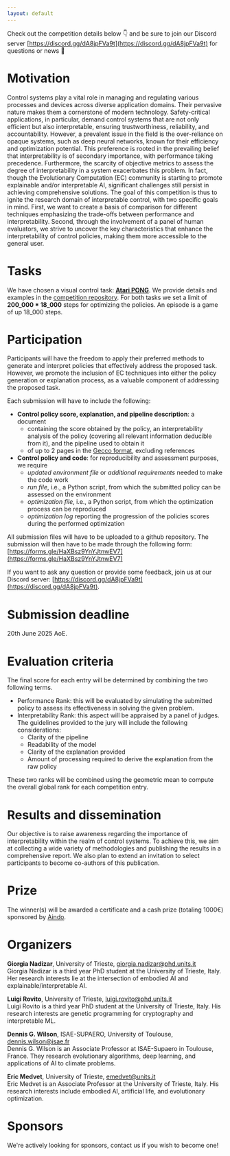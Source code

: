 ```yaml
---
layout: default
---
```


Check out the competition details below :point_down: 
and be sure to join our Discord server [https://discord.gg/dA8jpFVa9t](https://discord.gg/dA8jpFVa9t) for questions or news :loudspeaker:

# Motivation
Control systems play a vital role in managing and regulating various processes and devices across diverse application domains. 
Their pervasive nature makes them a cornerstone of modern technology. 
Safety-critical applications, in particular, demand control systems that are not only efficient but also interpretable, ensuring trustworthiness, reliability, and accountability.
However, a prevalent issue in the field is the over-reliance on opaque systems, such as deep neural networks, known for their efficiency and optimization potential. 
This preference is rooted in the prevailing belief that interpretability is of secondary importance, with performance taking precedence. 
Furthermore, the scarcity of objective metrics to assess the degree of interpretability in a system exacerbates this problem. 
In fact, though the Evolutionary Computation (EC) community is starting to promote explainable and/or interpretable AI, significant challenges still persist in achieving comprehensive solutions.
The goal of this competition is thus to ignite the research domain of interpretable control, with two specific goals in mind. 
First, we want to create a basis of comparison for different techniques emphasizing the trade-offs between performance and interpretability. 
Second, through the involvement of a panel of human evaluators, we strive to uncover the key characteristics that enhance the interpretability of control policies, making them more accessible to the general user.

# Tasks
We have chosen a visual control task: [**Atari PONG**](https://ale.farama.org/environments/pong/).
We provide details and examples in the [competition repository](https://github.com/giorgia-nadizar/interpretable-control-competition).
For both tasks we set a limit of **200_000 * 18_000** steps for optimizing the policies.
An episode is a game of up 18_000 steps.

# Participation
Participants will have the freedom to apply their preferred methods to generate and interpret policies that effectively address the proposed task. 
However, we promote the inclusion of EC techniques into either the policy generation or explanation process, as a valuable component of addressing the proposed task.

Each submission will have to include the following:
- **Control policy score, explanation, and pipeline description**: a document
    - containing the score obtained by the policy, an interpretability analysis of the policy (covering all
      relevant information deducible from it), and the pipeline used to obtain it
    - of up to 2 pages in the [Gecco format](https://gecco-2024.sigevo.org/Call-for-Papers), excluding references
- **Control policy and code**: for reproducibility and assessment purposes, we require
    - _updated environment file_ or _additional requirements_ needed to make the code work
    - _run file_, i.e., a Python script, from which the submitted policy can be assessed on the environment
    - _optimization file_, i.e., a Python script, from which the optimization process can be reproduced
    - _optimization log_ reporting the progression of the policies scores during the performed optimization
 
All submission files will have to be uploaded to a github repository. The submission will then have to be made through the following form: [https://forms.gle/HaXBsz9YnYJtnwEV7](https://forms.gle/HaXBsz9YnYJtnwEV7)

If you want to ask any question or provide some feedback, join us at our Discord server: [https://discord.gg/dA8jpFVa9t](https://discord.gg/dA8jpFVa9t).

# Submission deadline
20th June 2025 AoE.

# Evaluation criteria
The final score for each entry will be determined by combining the two following terms.
- Performance Rank: this will be evaluated by simulating the submitted policy to assess its effectiveness in solving the given problem.
- Interpretability Rank: this aspect will be appraised by a panel of judges. The guidelines provided to the jury will include the following considerations:
  - Clarity of the pipeline
  - Readability of the model
  - Clarity of the explanation provided
  - Amount of processing required to derive the explanation from the raw policy

These two ranks will be combined using the geometric mean to compute the overall global rank for each competition entry.

# Results and dissemination
Our objective is to raise awareness regarding the importance of interpretability within the realm of control systems. 
To achieve this, we aim at collecting a wide variety of methodologies and publishing the results in a comprehensive report. 
We also plan to extend an invitation to select participants to become co-authors of this publication.

# Prize
The winner(s) will be awarded a certificate and a cash prize (totaling 1000€) sponsored by [Aindo](https://www.aindo.com/).

# Organizers
**Giorgia Nadizar**, University of Trieste, [giorgia.nadizar@phd.units.it](mailto:giorgia.nadizar@phd.units.it) <br>
Giorgia Nadizar is a third year PhD student at the University of Trieste, Italy. 
Her research interests lie at the intersection of embodied AI and explainable/interpretable AI.


**Luigi Rovito**, University of Trieste, [luigi.rovito@phd.units.it](mailto:luigi.rovito@phd.units.it ) <br>
Luigi Rovito is a third year PhD student at the University of Trieste, Italy. 
His research interests are genetic programming for cryptography and interpretable ML.


**Dennis G. Wilson**, ISAE-SUPAERO, University of Toulouse, [dennis.wilson@isae.fr](mailto:dennis.wilson@isae.fr) <br>
Dennis G. Wilson is an Associate Professor at ISAE-Supaero in Toulouse, France. 
They research evolutionary algorithms, deep learning, and applications of AI to climate problems.

**Eric Medvet**, University of Trieste, [emedvet@units.it](mailto:emedvet@units.it) <br>
Eric Medvet is an Associate Professor at the University of Trieste, Italy. 
His research interests include embodied AI, artificial life, and evolutionary optimization.

# Sponsors
We're actively looking for sponsors, contact us if you wish to become one!
